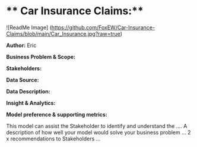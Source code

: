 # ** Car Insurance Claims:**


![ReadMe Image] (https://github.com/FoxEW/Car-Insurance-Claims/blob/main/Car_Insurance.jpg?raw=true)


**Author:** Eric

**Business Problem & Scope:**

**Stakeholders:**

**Data Source:**

**Data Description:**

**Insight & Analytics:**

**Model preference & supporting metrics:**

This model can assist the Stakeholder to identify and understand the  ....
A description of how well your model would solve your business problem ...
2 x recommendations to Stakeholders ...
